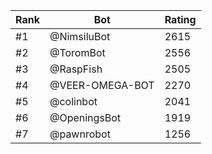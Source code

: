 Rank|Bot|Rating
---|---|---
#1|@NimsiluBot|2615
#2|@ToromBot|2556
#3|@RaspFish|2505
#4|@VEER-OMEGA-BOT|2270
#5|@colinbot|2041
#6|@OpeningsBot|1919
#7|@pawnrobot|1256

